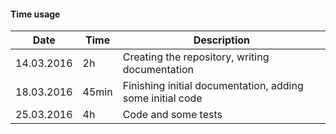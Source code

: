 #### Time usage
Date | Time | Description
-----------|----|---------------------------------------------------------
14.03.2016 | 2h | Creating the repository, writing documentation
18.03.2016 | 45min | Finishing initial documentation, adding some initial code
25.03.2016 | 4h | Code and some tests
